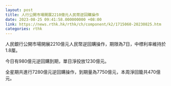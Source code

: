 ```yaml
---
layout: post
title: 人行公開市場開展2210億元人民幣逆回購操作
date: 2023-08-25 09:41:58.000000000 +08:00
link: https://news.rthk.hk/rthk/ch/component/k2/1715060-20230825.htm
categories: rthk
---
```


人民銀行公開市場開展2210億元人民幣逆回購操作，期限為7日，中標利率維持於1.8厘。

今日有980億元逆回購到期，單日淨投放1230億元。

全星期共進行7280億元逆回購操作，到期量為7750億元，本周淨回籠共470億元。
